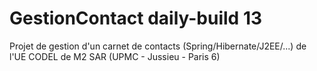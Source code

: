 # GestionContact daily-build  13

Projet de gestion d'un carnet de contacts (Spring/Hibernate/J2EE/...) de l'UE CODEL de M2 SAR (UPMC - Jussieu - Paris 6)

